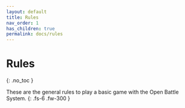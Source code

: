 ```yaml
---
layout: default
title: Rules
nav_order: 1
has_children: true
permalink: docs/rules
---
```


# Rules
{: .no_toc }


These are the general rules to play a basic game with the Open Battle System.
{: .fs-6 .fw-300 }
